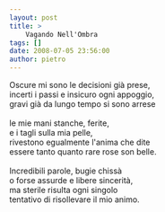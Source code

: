 ```yaml
---
layout: post
title: >
    Vagando Nell'Ombra
tags: []
date: 2008-07-05 23:56:00
author: pietro
---
```

Oscure mi sono le decisioni già prese,<br/>incerti i passi e insicuro ogni appoggio,<br/>gravi già da lungo tempo si sono arrese<br/><br/>le mie mani stanche, ferite,<br/>e i tagli sulla mia pelle,<br/>rivestono egualmente l'anima che dite<br/>essere tanto quanto rare rose son belle.<br/><br/>Incredibili parole, bugie chissà<br/>o forse assurde e libere sincerità,<br/>ma sterile risulta ogni singolo<br/>tentativo di risollevare il mio animo.
